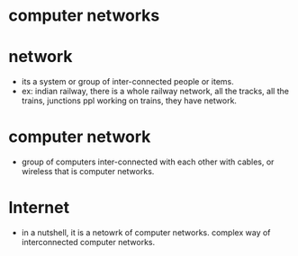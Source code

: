 # computer networks

# network

- its a system or group of inter-connected people or items.
- ex: indian railway, there is a whole railway network, all the tracks, all the trains, junctions ppl working on trains, they have network.

# computer network

- group of computers inter-connected with each other with cables, or wireless that is computer networks.

# Internet

- in a nutshell, it is a netowrk of computer networks. complex way of interconnected computer networks.

